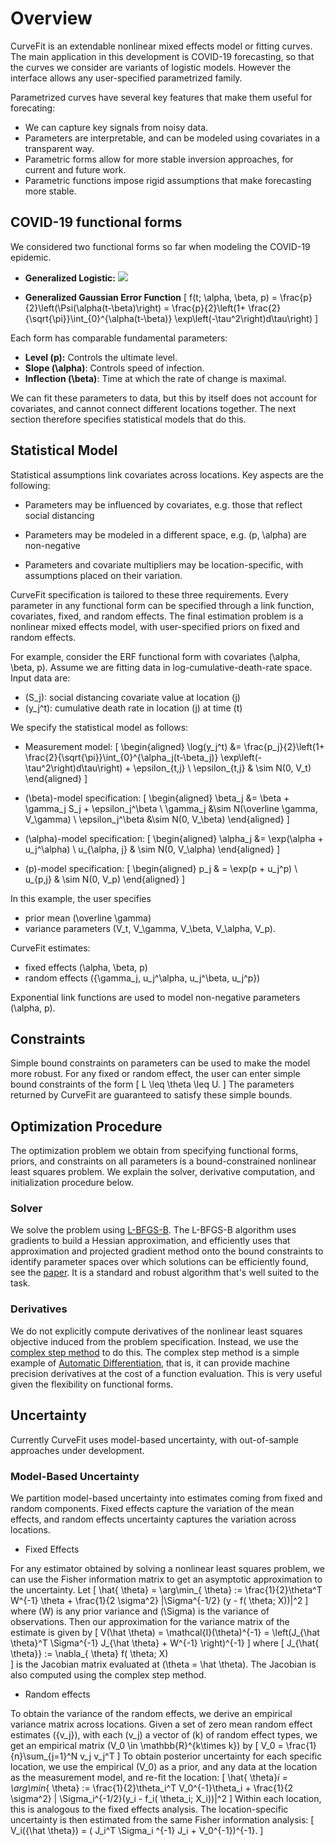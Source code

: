 # Overview

CurveFit is an extendable nonlinear mixed effects model or fitting curves.
The main application in this development is COVID-19 forecasting, so that
the curves we consider are variants of logistic models. However the interface
allows any user-specified parametrized family.

Parametrized curves have several key features that make them useful for forecating:  

- We can capture key signals from noisy data.
- Parameters are interpretable, and can be modeled using covariates in a transparent way.
- Parametric forms allow for more stable inversion approaches, for current and future work.
- Parametric functions impose rigid assumptions that make forecasting more stable.



## COVID-19 functional forms

We considered two functional forms so far when modeling the COVID-19 epidemic.

- **Generalized Logistic:** <img src="https://render.githubusercontent.com/render/math?math=f(t: \alpha, \beta, p) = \frac{p}{1 %2B \exp(-\alpha(t-\beta))}">


 - **Generalized Gaussian Error Function** \[
 f(t;  \alpha, \beta, p) = \frac{p}{2}\left(\Psi(\alpha(t-\beta)\right) = \frac{p}{2}\left(1+ \frac{2}{\sqrt{\pi}}\int_{0}^{\alpha(t-\beta)} \exp\left(-\tau^2\right)d\tau\right)
\]

Each form has comparable fundamental parameters:

- **Level \(p\):**  Controls the ultimate level.
- **Slope \(\alpha\)**:  Controls speed of infection.
- **Inflection \(\beta\)**: Time at which the  rate of change is maximal.   

We can fit these parameters to data, but this by itself does not account for covariates, and cannot
connect different locations together. The next section therefore specifies statistical models that do this.

## Statistical Model

Statistical assumptions link covariates across locations. Key aspects are the following:  

- Parameters may be influenced by covariates, e.g. those that reflect social distancing

- Parameters may be modeled in a different space, e.g. \(p, \alpha\) are non-negative

- Parameters and covariate multipliers may be location-specific, with assumptions
placed on their variation.

CurveFit specification is tailored to these three requirements. Every parameter in any functional form
can be specified through a link function, covariates, fixed, and random effects. The final estimation
problem is a nonlinear mixed effects model, with user-specified priors on fixed and random effects.

For example, consider the ERF functional form with covariates \(\alpha, \beta, p\).
Assume we are fitting data in log-cumulative-death-rate space. Input data are:

- \(S_j\): social distancing covariate value at location \(j\)
- \(y_j^t\): cumulative death rate in location \(j\) at time \(t\)

We specify the statistical model as follows:

- Measurement model:
\[
\begin{aligned}
\log(y_j^t) &= \frac{p_j}{2}\left(1+ \frac{2}{\sqrt{\pi}}\int_{0}^{\alpha_j(t-\beta_j)} \exp\left(-\tau^2\right)d\tau\right) + \epsilon_{t,j} \\
\epsilon_{t,j} & \sim N(0, V_t)
\end{aligned}
\]

- \(\beta\)-model specification:
\[
\begin{aligned}
\beta_j &= \beta + \gamma_j S_j + \epsilon_j^\beta \\
\gamma_j &\sim N(\overline \gamma, V_\gamma) \\
\epsilon_j^\beta &\sim N(0, V_\beta)
\end{aligned}
\]
- \(\alpha\)-model specification:
\[
\begin{aligned}
\alpha_j &= \exp(\alpha + u_j^\alpha) \\
u_{\alpha, j} & \sim N(0, V_\alpha)
\end{aligned}
\]
- \(p\)-model specification:
\[
\begin{aligned}
p_j & = \exp(p + u_j^p) \\
u_{p,j} & \sim N(0, V_p)
\end{aligned}
\]

In this example, the user specifies

- prior mean \(\overline \gamma\)
- variance parameters \(V_t, V_\gamma, V_\beta, V_\alpha, V_p\).

CurveFit estimates:

- fixed effects \(\alpha, \beta, p\)
- random effects \(\{\gamma_j, u_j^\alpha, u_j^\beta, u_j^p\}\)

Exponential link functions are used to model non-negative parameters \(\alpha, p\).

## Constraints

Simple bound constraints on parameters can be used to make the model more robust.
For any fixed or random effect, the user can enter simple bound constraints of the form
\[
L \leq \theta \leq U.
\]
The parameters returned by CurveFit are guaranteed to satisfy these simple bounds.

## Optimization Procedure

The optimization problem we obtain from specifying functional forms, priors, and constraints on all parameters
is a bound-constrained nonlinear least squares problem. We explain the solver, derivative computation, and initialization
procedure below.

### Solver

We solve the problem using [L-BFGS-B](https://docs.scipy.org/doc/scipy/reference/optimize.minimize-lbfgsb.html).
The L-BFGS-B algorithm uses gradients to build a Hessian approximation, and efficiently uses that approximation
and projected gradient method onto the bound constraints to identify parameter spaces over which solutions can be efficiently found,
see the [paper](http://www.ece.northwestern.edu/~nocedal/PSfiles/limited.ps.gz). It is a standard and robust algorithm that's well
suited to the task.

### Derivatives

We do not explicitly compute derivatives of the nonlinear least squares objective induced from the problem specification.
Instead, we use the [complex step method](https://dl.acm.org/doi/abs/10.1145/838250.838251?casa_token=TYWyEC47VgkAAAAA:Qo1BmjP8jlvs5SOBqH2jw1VPMX4IV6SnjKfltmCgJP8jRM1nUThentKVdr2R0c3rBSfWry-_dZY) to do this.
The complex step method is a simple example of [Automatic Differentiation](https://en.wikipedia.org/wiki/Automatic_differentiation),
that is, it can provide machine precision derivatives at the cost of a function evaluation.
This is very useful given the flexibility on functional forms.

## Uncertainty

Currently CurveFit uses model-based uncertainty, with out-of-sample approaches under development.

### Model-Based Uncertainty

We partition model-based uncertainty into estimates coming  from fixed and random components. Fixed effects capture the variation
of the mean effects, and random effects uncertainty captures the variation across locations.  

- Fixed Effects

For any estimator obtained by solving a nonlinear least squares problem, we can use the Fisher information matrix
to get an asymptotic approximation to the uncertainty. Let
\[
\hat{ \theta} = \arg\min_{ \theta} := \frac{1}{2}\theta^T W^{-1} \theta  + \frac{1}{2 \sigma^2} \|\Sigma^{-1/2} (y - f( \theta;  X))\|^2
\]
where \(W\) is any prior variance and \(\Sigma\) is the variance of  observations.
Then our approximation for the variance matrix of the estimate is given by
\[
V(\hat \theta) = \mathcal{I}(\theta)^{-1} = \left(J_{\hat \theta}^T \Sigma^{-1} J_{\hat \theta} + W^{-1} \right)^{-1}
\]
where
\[
J_{\hat{ \theta}} := \nabla_{ \theta} f( \theta;  X)  
\]
is the Jacobian matrix evaluated at \(\theta = \hat \theta\). The Jacobian is also computed using the complex step method.

- Random effects

To obtain the variance of the random effects, we derive an  empirical variance matrix across locations.
Given a set of zero mean random effect estimates \(\{v_j\}\), with each \(v_j\) a vector
of \(k\) of random effect types, we get an empirical matrix \(V_0 \in \mathbb{R}^{k\times k}\) by
\[
V_0 = \frac{1}{n}\sum_{j=1}^N v_j v_j^T
\]
To obtain posterior uncertainty for each specific location, we use the empirical \(V_0\) as a prior,
and any data at the location as the measurement model, and re-fit the  location:
\[
\hat{ \theta}_i = \arg\min_{ \theta} := \frac{1}{2}\theta_i^T V_0^{-1}\theta_i +  \frac{1}{2 \sigma^2} \| \Sigma_i^{-1/2}(y_i - f_i( \theta_i;  X_i))\|^2
\]
Within each location, this is analogous to the fixed effects analysis. The location-specific uncertainty is then estimated from
the same Fisher information analysis:
\[
V_i({\hat \theta}) =   ( J_i^T  \Sigma_i ^{-1}  J_i + V_0^{-1})^{-1}.
\]
